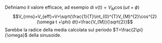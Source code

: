 Definiamo il valore efficace, ad esempio di $v(t)=V_{M}\cos(\omega t+\phi)$
$$V_{rms}=V_{eff}=V=\sqrt{\frac{1}{T}\int_{0}^{T}V_{M}^{2}\cos^{2}(\omega t +\phi) dt}=\frac{V_{M}}{\sqrt{2}}$$
Sarebbe la radice della media calcolata sul periodo $T=\frac{2\pi}{\omega}$ della sinusoide.